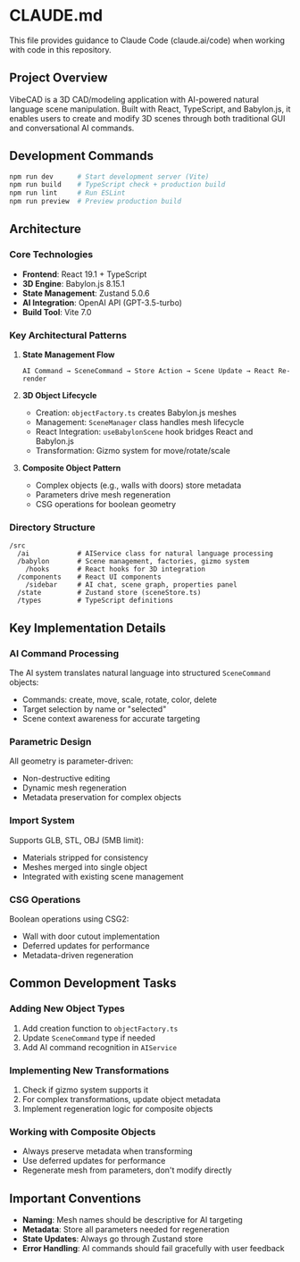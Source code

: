 # CLAUDE.md

This file provides guidance to Claude Code (claude.ai/code) when working with code in this repository.

## Project Overview

VibeCAD is a 3D CAD/modeling application with AI-powered natural language scene manipulation. Built with React, TypeScript, and Babylon.js, it enables users to create and modify 3D scenes through both traditional GUI and conversational AI commands.

## Development Commands

```bash
npm run dev      # Start development server (Vite)
npm run build    # TypeScript check + production build
npm run lint     # Run ESLint
npm run preview  # Preview production build
```

## Architecture

### Core Technologies
- **Frontend**: React 19.1 + TypeScript
- **3D Engine**: Babylon.js 8.15.1
- **State Management**: Zustand 5.0.6
- **AI Integration**: OpenAI API (GPT-3.5-turbo)
- **Build Tool**: Vite 7.0

### Key Architectural Patterns

1. **State Management Flow**
   ```
   AI Command → SceneCommand → Store Action → Scene Update → React Re-render
   ```

2. **3D Object Lifecycle**
   - Creation: `objectFactory.ts` creates Babylon.js meshes
   - Management: `SceneManager` class handles mesh lifecycle
   - React Integration: `useBabylonScene` hook bridges React and Babylon.js
   - Transformation: Gizmo system for move/rotate/scale

3. **Composite Object Pattern**
   - Complex objects (e.g., walls with doors) store metadata
   - Parameters drive mesh regeneration
   - CSG operations for boolean geometry

### Directory Structure
```
/src
  /ai            # AIService class for natural language processing
  /babylon       # Scene management, factories, gizmo system
    /hooks       # React hooks for 3D integration
  /components    # React UI components
    /sidebar     # AI chat, scene graph, properties panel
  /state         # Zustand store (sceneStore.ts)
  /types         # TypeScript definitions
```

## Key Implementation Details

### AI Command Processing
The AI system translates natural language into structured `SceneCommand` objects:
- Commands: create, move, scale, rotate, color, delete
- Target selection by name or "selected"
- Scene context awareness for accurate targeting

### Parametric Design
All geometry is parameter-driven:
- Non-destructive editing
- Dynamic mesh regeneration
- Metadata preservation for complex objects

### Import System
Supports GLB, STL, OBJ (5MB limit):
- Materials stripped for consistency
- Meshes merged into single object
- Integrated with existing scene management

### CSG Operations
Boolean operations using CSG2:
- Wall with door cutout implementation
- Deferred updates for performance
- Metadata-driven regeneration

## Common Development Tasks

### Adding New Object Types
1. Add creation function to `objectFactory.ts`
2. Update `SceneCommand` type if needed
3. Add AI command recognition in `AIService`

### Implementing New Transformations
1. Check if gizmo system supports it
2. For complex transformations, update object metadata
3. Implement regeneration logic for composite objects

### Working with Composite Objects
- Always preserve metadata when transforming
- Use deferred updates for performance
- Regenerate mesh from parameters, don't modify directly

## Important Conventions

- **Naming**: Mesh names should be descriptive for AI targeting
- **Metadata**: Store all parameters needed for regeneration
- **State Updates**: Always go through Zustand store
- **Error Handling**: AI commands should fail gracefully with user feedback